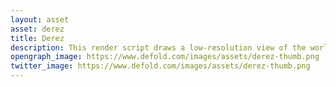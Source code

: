 ```yaml
---
layout: asset
asset: derez
title: Derez
description: This render script draws a low-resolution view of the world to a game object, in either 2D or 3D. It handles resizing the window by maintaining an internal vertical resolution. This technique is also known as downsampling.
opengraph_image: https://www.defold.com/images/assets/derez-thumb.png
twitter_image: https://www.defold.com/images/assets/derez-thumb.png
---
```

